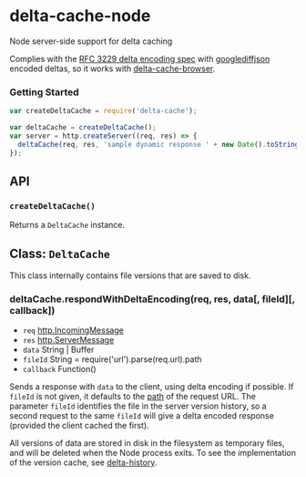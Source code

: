 # delta-cache-node
Node server-side support for delta caching
 
Complies with the [RFC 3229 delta encoding spec](https://tools.ietf.org/html/rfc3229#section-10.5.3) with [googlediffjson](https://code.google.com/p/google-diff-match-patch/wiki/API) encoded deltas, so it works with [delta-cache-browser](https://github.com/wmsmacdonald/delta-cache-browser).


### Getting Started
```javascript
var createDeltaCache = require('delta-cache');

var deltaCache = createDeltaCache();
var server = http.createServer((req, res) => {
  deltaCache(req, res, 'sample dynamic response ' + new Date().toString());
});
```
## API

### `createDeltaCache()`
Returns a `DeltaCache` instance.

## Class: `DeltaCache`
This class internally contains file versions that are saved to disk.

### deltaCache.respondWithDeltaEncoding(req, res, data[, fileId][, callback])
* `req` [http.IncomingMessage](https://nodejs.org/api/http.html#http_class_http_incomingmessage)
* `res` [http.ServerMessage](https://nodejs.org/api/http.html#http_class_http_serverresponse)
* `data` String | Buffer
* `fileId` String = require('url').parse(req.url).path
* `callback` Function()

Sends a response with `data` to the client, using delta encoding if possible. If `fileId` is not given, it defaults to the [path](https://nodejs.org/api/url.html#url_urlobject_path) of the request URL. The parameter `fileId` identifies the file in the server version history, so a second request to the same `fileId` will give a delta encoded response (provided the client cached the first).

All versions of data are stored in disk in the filesystem as temporary files, and will be deleted when the Node process exits. To see the implementation of the version cache, see [delta-history](https://github.com/wmsmacdonald/delta-history). 
